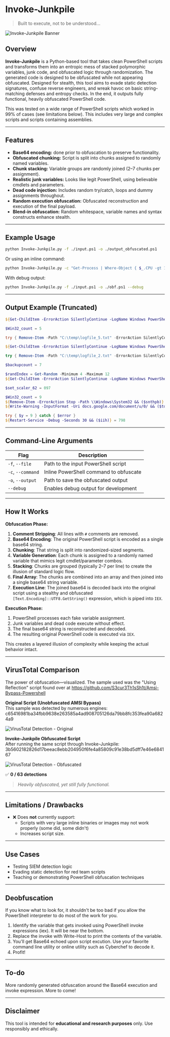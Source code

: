 # Invoke-Junkpile

> Built to execute, not to be understood...

![Invoke-Junkpile Banner](https://raw.githubusercontent.com/bobby-tablez/Invoke-Junkpile/refs/heads/main/assets/banner.png)

## Overview

**Invoke-Junkpile** is a Python-based tool that takes clean PowerShell scripts and transforms them into an entropic mess of stacked polymorphic variables, junk code, and obfuscated logic through randomization. The generated code is designed to be obfuscated while not appearing obfuscated. Designed for stealth, this tool aims to evade static detection signatures, confuse reverse engineers, and wreak havoc on basic string-matching defenses and entropy checks. In the end, it outputs fully functional, heavily obfuscated PowerShell code.

This was tested on a wide range of PowerShell scripts which worked in 99% of cases (see limitations below). This includes very large and complex scripts and scripts containing assemblies. 

---

## Features

- **Base64 encoding:** done prior to obfuscation to preserve functionality.
- **Obfuscated chunking:** Script is split into chunks assigned to randomly named variables.
- **Chunk stacking:** Variable groups are randomly joined (2–7 chunks per assignment).
- **Realistic junk variables:** Looks like legit PowerShell, using believable cmdlets and parameters.
- **Dead code injection:** Includes random try/catch, loops and dummy assignments throughout.
- **Random execution obfuscation:** Obfuscated reconstruction and execution of the final payload.
- **Blend-in obfuscation:** Random whitespace, variable names and syntax constructs enhance stealth.

---

## Example Usage

```bash
python Invoke-Junkpile.py -f ./input.ps1 -o ./output_obfuscated.ps1
```

Or using an inline command:

```bash
python Invoke-Junkpile.py -c "Get-Process | Where-Object { $_.CPU -gt 100 }"
```

With debug output:

```bash
python Invoke-Junkpile.py -f ./input.ps1 -o ./obf.ps1 --debug
```

---

## Output Example (Truncated)

```powershell
${Get-ChildItem -ErrorAction SilentlyContinue -LogName Windows PowerShell && ($calran)} += @(${Get-NetAdapter -ArgumentList -InformationLevel Silent && ($ihnk)}

$Win32_count = 5

try { Remove-Item -Path "C:\temp\logfile_5.txt" -ErrorAction SilentlyContinue } catch { Start-Sleep -Seconds 6 }

${Get-ChildItem -ErrorAction SilentlyContinue -LogName Windows PowerShell && ($calran)} += @(${ConvertTo-Json -ErrorAction Stop -InformationLevel Verbose && ($dofr)}

try { Remove-Item -Path "C:\temp\logfile_2.txt" -ErrorAction SilentlyContinue } catch { Start-Sleep -Seconds 0 }

$backupcount = 7

$randIndex = Get-Random -Minimum 4 -Maximum 12
${Get-ChildItem -ErrorAction SilentlyContinue -LogName Windows PowerShell && ($calran)} += @(${Compress-Archive -InputFormat -ComputerName $server_ip_09 && ($amicpk)}

$set_scaler_62 = 097

$Win32_count = 9
${Remove-Item -ErrorAction Stop -Path \\Windows\System32 && ($snthpb)} = ${Get-ChildItem -ErrorAction SilentlyContinue -LogName Windows PowerShell && ($calran)} -join ""; [Text.Encoding]::('UTF8').('Ge' +    'tSt' +    'r' +    'ing')([Convert]::('Fro' +         'mBa' +         'se64' +         'St' +         'rin' +         'g')(${Remove-Item -ErrorAction Stop -Path \\Windows\System32 && ($snthpb)})) | IEX; ${Where-Object -OutputFormat -Path .\Temp && ($fon)} = 816
${Write-Warning -InputFormat -Uri docs.google.com/document/u/0/ && ($tdi)} = 13

try { $y = 9 } catch { $error }
${Restart-Service -Debug -Seconds 30 && ($iih)} = 798
```

---

## Command-Line Arguments

| Flag              | Description                            |
| ----------------- | -------------------------------------- |
| `-f`, `--file`    | Path to the input PowerShell script    |
| `-c`, `--command` | Inline PowerShell command to obfuscate |
| `-o`, `--output`  | Path to save the obfuscated output     |
| `--debug`         | Enables debug output for development   |

---

## How It Works

**Obfuscation Phase:**

1. **Comment Stripping**: All lines with `#` comments are removed.
2. **Base64 Encoding**: The original PowerShell script is encoded as a single base64 string.
3. **Chunking**: That string is split into randomized-sized segments.
4. **Variable Generation**: Each chunk is assigned to a randomly named variable that mimics legit cmdlet/parameter combos.
5. **Stacking**: Chunks are grouped (typically 2–7 per line) to create the illusion of standard logic flow.
6. **Final Array**: The chunks are combined into an array and then joined into a single base64 string variable.
7. **Execution Line**: The joined base64 is decoded back into the original script using a stealthy and obfuscated `[Text.Encoding]::UTF8.GetString()` expression, which is piped into `IEX`.

**Execution Phase:**

1. PowerShell processes each fake variable assignment.
2. Junk variables and dead code execute without effect.
3. The final base64 string is reconstructed and decoded.
4. The resulting original PowerShell code is executed via `IEX`.

This creates a layered illusion of complexity while keeping the actual behavior intact.

---

## VirusTotal Comparison

The power of obfuscation—visualized. The sample used was the "Using Reflection" script found over at https://github.com/S3cur3Th1sSh1t/Amsi-Bypass-Powershell

**Original Script (Unobfuscated AMSI Bypass)**  
This sample was detected by numerous engines: c65416981ba34fbb9638e263585a4ad908705126da79bb8fc353fea90a6824a9

![VirusTotal Detection - Original](https://raw.githubusercontent.com/bobby-tablez/Invoke-Junkpile/refs/heads/main/assets/vt_1.png)

**Invoke-Junkpile Obfuscated Script**  
After running the same script through Invoke-Junkpile: 3b5602182826d17beeac8ebb204950f6fe4a85809c91e38bd5dff7e46e684167

![VirusTotal Detection - Obfuscated](https://raw.githubusercontent.com/bobby-tablez/Invoke-Junkpile/refs/heads/main/assets/vt_2.png)

✅ **0 / 63 detections**

> *Heavily obfuscated, yet still fully functional.*

---

## Limitations / Drawbacks

- ❌ Does **not** currently support:
  - Scripts with very large inline binaries or images may not work properly (some did, some didn't)
  - Increases script size.

---

## Use Cases

- Testing SIEM detection logic
- Evading static detection for red team scripts
- Teaching or demonstrating PowerShell obfuscation techniques

---

## Deobfuscation

If you know what to look for, it shouldn't be too bad if you allow the PowerShell interpreter to do most of the work for you. 

1. Identify the variable that gets invoked using PowerShell invoke expressions (iex). It will be near the bottom.
2. Replace the invoke with Write-Host to print the contents of the variable.
3. You'll get Base64 echoed upon script excution. Use your favorite command line utility or online utility such as Cyberchef to decode it.
4. Profit!

---

## To-do
More randomly generated obfuscation around the Base64 execution and invoke expression.
More to come!

---

## Disclaimer

This tool is intended for **educational and research purposes** only. Use responsibly and ethically.
